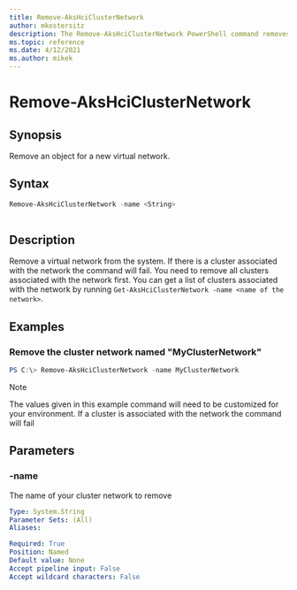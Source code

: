 ```yaml
---
title: Remove-AksHciClusterNetwork
author: mkostersitz
description: The Remove-AksHciClusterNetwork PowerShell command removes a virtual network.
ms.topic: reference
ms.date: 4/12/2021
ms.author: mikek
---
```


# Remove-AksHciClusterNetwork

## Synopsis
Remove an object for a new virtual network.

## Syntax
```powershell
Remove-AksHciClusterNetwork -name <String>
                    
```

## Description
Remove a virtual network from the system. If there is a cluster associated with the network the command will fail. You need to remove all clusters associated with the network first. 
You can get a list of clusters associated with the network by running `Get-AksHciClusterNetwork -name <name of the network>`.

## Examples

### Remove the cluster network named "MyClusterNetwork"

```powershell
PS C:\> Remove-AksHciClusterNetwork -name MyClusterNetwork
```

> [!NOTE]
> The values given in this example command will need to be customized for your environment.
> If a cluster is associated with the network the command will fail

## Parameters

### -name
The name of your cluster network to remove

```yaml
Type: System.String
Parameter Sets: (All)
Aliases:

Required: True
Position: Named
Default value: None
Accept pipeline input: False
Accept wildcard characters: False
```